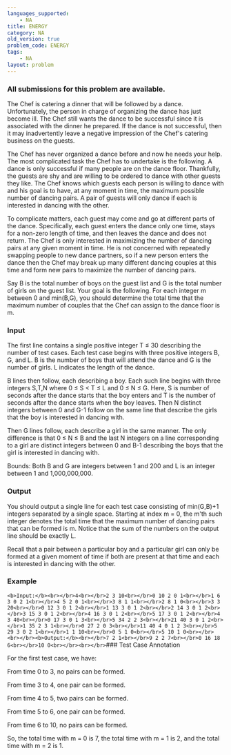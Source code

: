 ```yaml
---
languages_supported:
    - NA
title: ENERGY
category: NA
old_version: true
problem_code: ENERGY
tags:
    - NA
layout: problem
---
```

###  All submissions for this problem are available. 

The Chef is catering a dinner that will be followed by a dance. Unfortunately, the person in charge of organizing the dance has just become ill. The Chef still wants the dance to be successful since it is associated with the dinner he prepared. If the dance is not successful, then it may inadvertently leave a negative impression of the Chef's catering business on the guests.

The Chef has never organized a dance before and now he needs your help. The most complicated task the Chef has to undertake is the following. A dance is only successful if many people are on the dance floor. Thankfully, the guests are shy and are willing to be ordered to dance with other guests they like. The Chef knows which guests each person is willing to dance with and his goal is to have, at any moment in time, the maximum possible number of dancing pairs. A pair of guests will only dance if each is interested in dancing with the other.

To complicate matters, each guest may come and go at different parts of the dance. Specifically, each guest enters the dance only one time, stays for a non-zero length of time, and then leaves the dance and does not return. The Chef is only interested in maximizing the number of dancing pairs at any given moment in time. He is not concerned with repeatedly swapping people to new dance partners, so if a new person enters the dance then the Chef may break up many different dancing couples at this time and form new pairs to maximize the number of dancing pairs.

Say B is the total number of boys on the guest list and G is the total number of girls on the guest list. Your goal is the following. For each integer m between 0 and min(B,G), you should determine the total time that the maximum number of couples that the Chef can assign to the dance floor is m.

### Input

The first line contains a single positive integer T ≤ 30 describing the number of test cases. Each test case begins with three positive integers B, G, and L. B is the number of boys that will attend the dance and G is the number of girls. L indicates the length of the dance.

B lines then follow, each describing a boy. Each such line begins with three integers S,T,N where 0 ≤ S < T ≤ L and 0 ≤ N ≤ G. Here, S is number of seconds after the dance starts that the boy enters and T is the number of seconds after the dance starts when the boy leaves. Then N distinct integers between 0 and G-1 follow on the same line that describe the girls that the boy is interested in dancing with.

Then G lines follow, each describe a girl in the same manner. The only difference is that 0 ≤ N ≤ B and the last N integers on a line corresponding to a girl are distinct integers between 0 and B-1 describing the boys that the girl is interested in dancing with.

Bounds: Both B and G are integers between 1 and 200 and L is an integer between 1 and 1,000,000,000.

### Output

You should output a single line for each test case consisting of min(G,B)+1 integers separated by a single space. Starting at index m = 0, the m'th such integer denotes the total time that the maximum number of dancing pairs that can be formed is m. Notice that the sum of the numbers on the output line should be exactly L.

Recall that a pair between a particular boy and a particular girl can only be formed at a given moment of time if both are present at that time and each is interested in dancing with the other.

### Example

`<b>Input:</b><br></br>4<br></br>2 3 10<br></br>0 10 2 0 1<br></br>1 6 3 0 2 1<br></br>4 5 2 0 1<br></br>3 8 1 1<br></br>2 8 1 0<br></br>3 3 20<br></br>0 12 3 0 1 2<br></br>1 13 3 0 1 2<br></br>2 14 3 0 1 2<br></br>3 15 3 0 1 2<br></br>4 16 3 0 1 2<br></br>5 17 3 0 1 2<br></br>4 3 40<br></br>0 17 3 0 1 3<br></br>5 34 2 2 3<br></br>21 40 3 0 1 2<br></br>1 35 2 3 1<br></br>0 27 2 0 3<br></br>11 40 4 0 1 2 3<br></br>5 29 3 0 2 1<br></br>1 1 10<br></br>0 5 1 0<br></br>5 10 1 0<br></br><br></br><b>Output:</b><br></br>7 2 1<br></br>9 2 2 7<br></br>0 16 18 6<br></br>10 0<br></br><br></br>`### Test Case Annotation

For the first test case, we have:

From time 0 to 3, no pairs can be formed.

From time 3 to 4, one pair can be formed.

From time 4 to 5, two pairs can be formed.

From time 5 to 6, one pair can be formed.

From time 6 to 10, no pairs can be formed.

So, the total time with m = 0 is 7, the total time with m = 1 is 2, and the total time with m = 2 is 1.